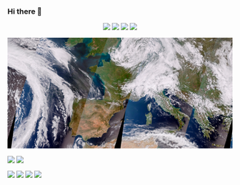### Hi there 👋

<p align="center">
  <img src="https://img.shields.io/badge/Python-FFD43B?style=for-the-badge&logo=python&logoColor=white" />
  <img src="https://img.shields.io/badge/PyTorch-EE4C2C?style=for-the-badge&logo=pytorch&logoColor=white" />
  <img src="https://img.shields.io/badge/Weights_&_Biases-FFBE00?style=for-the-badge&logo=WeightsAndBiases&logoColor=white" />
  <img src="https://img.shields.io/badge/Ubuntu-E95420?style=for-the-badge&logo=ubuntu&logoColor=white" />
</p>

![](20230422_Europe.jpg)  

![](https://github-readme-stats-git-masterrstaa-rickstaa.vercel.app/api?username=simon-donike)
![](https://komarev.com/ghpvc/?simon-donike)


![](https://img.shields.io/badge/Python-FFD43B?style=for-the-badge&logo=python&logoColor=white)
![](https://img.shields.io/badge/PyTorch-EE4C2C?style=for-the-badge&logo=pytorch&logoColor=white)
![](https://img.shields.io/badge/Weights_&_Biases-FFBE00?style=for-the-badge&logo=WeightsAndBiases&logoColor=white)
![](https://img.shields.io/badge/Ubuntu-E95420?style=for-the-badge&logo=ubuntu&logoColor=white)  
  
  
<!---![](https://github-readme-activity-graph.cyclic.app/graph?username=simon-donike)-->

